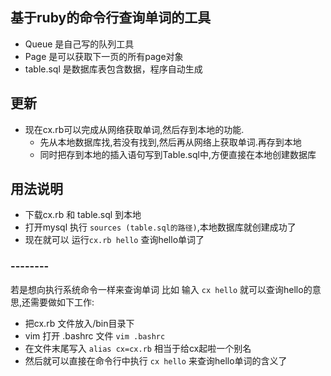 ## 基于ruby的命令行查询单词的工具
* Queue 是自己写的队列工具
* Page 是可以获取下一页的所有page对象
* table.sql 是数据库表包含数据，程序自动生成
## 更新
* 现在cx.rb可以完成从网络获取单词,然后存到本地的功能.
  * 先从本地数据库找,若没有找到,然后再从网络上获取单词.再存到本地
  * 同时把存到本地的插入语句写到Table.sql中,方便直接在本地创建数据库
## 用法说明
* 下载cx.rb 和 table.sql 到本地
* 打开mysql 执行 `sources (table.sql的路径)`,本地数据库就创建成功了
* 现在就可以 运行`cx.rb hello` 查询hello单词了
###  --------
 若是想向执行系统命令一样来查询单词  比如 输入 `cx hello` 就可以查询hello的意思,还需要做如下工作:
* 把cx.rb 文件放入/bin目录下
* vim 打开 .bashrc 文件 `vim .bashrc`
* 在文件末尾写入 `alias cx=cx.rb`  相当于给cx起啦一个别名
* 然后就可以直接在命令行中执行 `cx hello` 来查询hello单词的含义了
